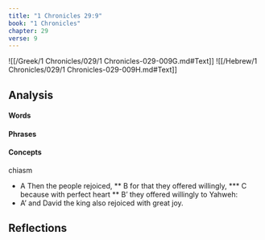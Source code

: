 ```yaml
---
title: "1 Chronicles 29:9"
book: "1 Chronicles"
chapter: 29
verse: 9
---
```

![[/Greek/1 Chronicles/029/1 Chronicles-029-009G.md#Text]]
![[/Hebrew/1 Chronicles/029/1 Chronicles-029-009H.md#Text]]

## Analysis

#### Words

#### Phrases

#### Concepts

chiasm
* A  Then the people rejoiced,
** B  for that they offered willingly,
*** C  because with perfect heart
** B’  they offered willingly to Yahweh:
* A’  and David the king also rejoiced with great joy.

## Reflections
